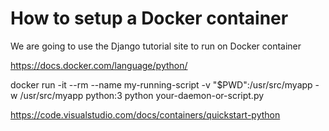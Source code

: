 # How to setup a Docker container

We are going to use the Django tutorial site to run on Docker container


https://docs.docker.com/language/python/

docker run -it --rm --name my-running-script -v "$PWD":/usr/src/myapp -w /usr/src/myapp python:3 python your-daemon-or-script.py

https://code.visualstudio.com/docs/containers/quickstart-python

